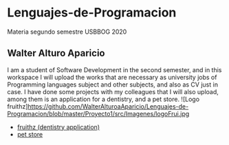 # Lenguajes-de-Programacion
Materia segundo semestre USBBOG 2020

## Walter Alturo Aparicio
I am a student of Software Development in the second semester, and in this workspace I will upload the works that are necessary as university jobs of Programming languages subject and other subjects, and also as CV just in case. 
I have done some projects with my colleagues that I will also upload, among them is an application for a dentistry, and a pet store.
![Logo fruithz]https://github.com/WalterAlturoaAparicio/Lenguajes-de-Programacion/blob/master/Proyecto1/src/Imagenes/logoFrui.jpg
- <a href="https://github.com/WalterAlturoaAparicio/Lenguajes-de-Programacion/tree/master/Proyecto1" target="_blank">fruithz (dentistry application)</a> 
- <a href="https://github.com/WalterAlturoaAparicio/Lenguajes-de-Programacion/tree/master/PetStore" target="_blank">pet store</a> 

